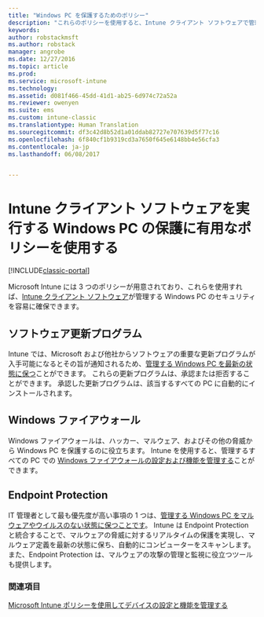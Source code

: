 ```yaml
---
title: "Windows PC を保護するためのポリシー"
description: "これらのポリシーを使用すると、Intune クライアント ソフトウェアで管理しているときに Windows PC のセキュリティを確保できます。"
keywords: 
author: robstackmsft
ms.author: robstack
manager: angrobe
ms.date: 12/27/2016
ms.topic: article
ms.prod: 
ms.service: microsoft-intune
ms.technology: 
ms.assetid: d081f466-45dd-41d1-ab25-6d974c72a52a
ms.reviewer: owenyen
ms.suite: ems
ms.custom: intune-classic
ms.translationtype: Human Translation
ms.sourcegitcommit: df3c42d8b52d1a01ddab82727e707639d5f77c16
ms.openlocfilehash: 6f840cf1b9319cd3a7650f645e6148bb4e56cfa3
ms.contentlocale: ja-jp
ms.lasthandoff: 06/08/2017


---
```


# <a name="use-policies-to-help-protect-windows-pcs-that-run-the-intune-client-software"></a>Intune クライアント ソフトウェアを実行する Windows PC の保護に有用なポリシーを使用する

[!INCLUDE[classic-portal](../includes/classic-portal.md)]

Microsoft Intune には 3 つのポリシーが用意されており、これらを使用すれば、[Intune クライアント ソフトウェア](manage-windows-pcs-with-microsoft-intune.md)が管理する Windows PC のセキュリティを容易に確保できます。


## <a name="software-updates"></a>ソフトウェア更新プログラム

Intune では、Microsoft および他社からソフトウェアの重要な更新プログラムが入手可能になるとその旨が通知されるため、[管理する Windows PC を最新の状態に保つ](keep-windows-pcs-up-to-date-with-software-updates-in-microsoft-intune.md)ことができます。 これらの更新プログラムは、承認または拒否することができます。 承認した更新プログラムは、該当するすべての PC に自動的にインストールされます。

## <a name="windows-firewall"></a>Windows ファイアウォール

Windows ファイアウォールは、ハッカー、マルウェア、およびその他の脅威から Windows PC を保護するのに役立ちます。 Intune を使用すると、管理するすべての PC での [Windows ファイアウォールの設定および機能を管理する](help-protect-windows-pcs-using-windows-firewall-policies-in-microsoft-intune.md)ことができます。

## <a name="endpoint-protection"></a>Endpoint Protection

IT 管理者として最も優先度が高い事項の 1 つは、[管理する Windows PC をマルウェアやウイルスのない状態に保つことです](help-secure-windows-pcs-with-endpoint-protection-for-microsoft-intune.md)。 Intune は Endpoint Protection と統合することで、マルウェアの脅威に対するリアルタイムの保護を実現し、マルウェア定義を最新の状態に保ち、自動的にコンピューターをスキャンします。 また、Endpoint Protection は、マルウェアの攻撃の管理と監視に役立つツールも提供します。



### <a name="see-also"></a>関連項目
[Microsoft Intune ポリシーを使用してデバイスの設定と機能を管理する](manage-settings-and-features-on-your-devices-with-microsoft-intune-policies.md)


